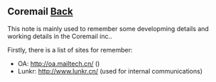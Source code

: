 ## Coremail	[Back](./../summary.md)

This note is mainly used to remember some developming details and working details in the Coremail inc..

Firstly, there is a list of sites for remember:

- OA: http://oa.mailtech.cn/ ()
- Lunkr: http://www.lunkr.cn/ (used for internal communications)
